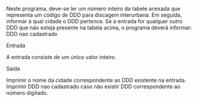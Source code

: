 Neste programa, deve-se ler um número inteiro da tabele anexada que representa um código de DDD para discagem interurbana. Em seguida, informar à qual cidade o DDD pertence. Se a entrada for qualquer outro DDD que não esteja presente na tabela acima, o programa deverá informar:
DDD nao cadastrado

Entrada

A entrada consiste de um único valor inteiro.

Saída

Imprimir o nome da cidade correspondente ao DDD existente na entrada. Imprimir DDD nao cadastrado caso não existir DDD correspondente ao número digitado.
